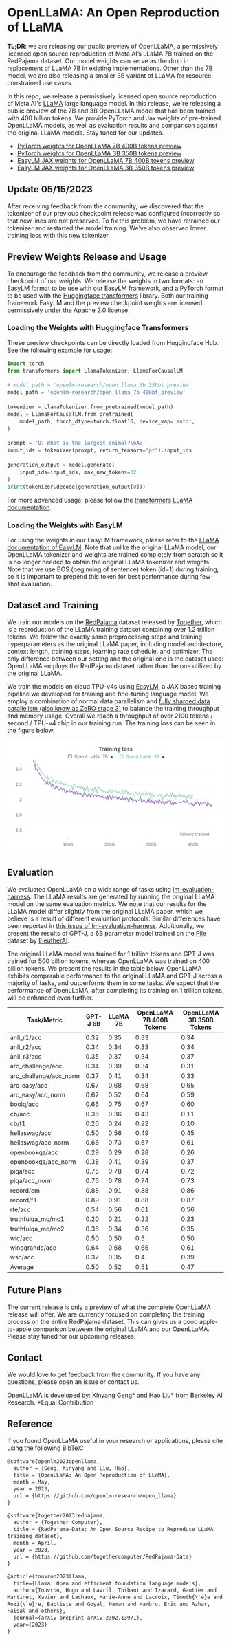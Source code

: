 # OpenLLaMA: An Open Reproduction of LLaMA

**TL;DR**: we are releasing our public preview of OpenLLaMA, a permissively licensed open source reproduction of Meta AI’s LLaMA 7B trained on the RedPajama dataset. Our model weights can serve as the drop in replacement of LLaMA 7B in existing implementations. Other than the 7B model, we are also releasing a smaller 3B variant of LLaMA for resource constrained use cases.


In this repo, we release a permissively licensed open source reproduction of Meta AI's [LLaMA](https://ai.facebook.com/blog/large-language-model-llama-meta-ai/) large language model. In this release, we're releasing a public preview of the 7B and 3B OpenLLaMA model that has been trained with 400 billion tokens. We provide PyTorch and Jax weights of pre-trained OpenLLaMA models, as well as evaluation results and comparison against the original LLaMA models. Stay tuned for our updates.


- [PyTorch weights for OpenLLaMA 7B 400B tokens preview](https://huggingface.co/openlm-research/open_llama_7b_400bt_preview)
- [PyTorch weights for OpenLLaMA 3B 350B tokens preview](https://huggingface.co/openlm-research/open_llama_3b_350bt_preview)
- [EasyLM JAX weights for OpenLLaMA 7B 400B tokens preview](https://huggingface.co/openlm-research/open_llama_7b_400bt_preview_easylm)
- [EasyLM JAX weights for OpenLLaMA 3B 350B tokens preview](https://huggingface.co/openlm-research/open_llama_3b_350bt_preview_easylm)


## Update 05/15/2023

After receiving feedback from the community, we discovered that the tokenizer of our previous checkpoint release was configured incorrectly so that new lines are not preserved. To fix this problem, we have retrained our tokenizer and restarted the model training. We’ve also observed lower training loss with this new tokenizer.



## Preview Weights Release and Usage

To encourage the feedback from the community, we release a preview checkpoint of our weights. We release the weights in two formats: an EasyLM format to be use with our [EasyLM framework](https://github.com/young-geng/EasyLM), and a PyTorch format to be used with the [Huggingface transformers](https://huggingface.co/docs/transformers/index) library. Both our training framework EasyLM and the preview checkpoint weights are licensed permissively under the Apache 2.0 license.

### Loading the Weights with Huggingface Transformers
These preview checkpoints can be directly loaded from Huggingface Hub. See the following example for usage:

```python
import torch
from transformers import LlamaTokenizer, LlamaForCausalLM

# model_path = 'openlm-research/open_llama_3b_350bt_preview'
model_path = 'openlm-research/open_llama_7b_400bt_preview'

tokenizer = LlamaTokenizer.from_pretrained(model_path)
model = LlamaForCausalLM.from_pretrained(
    model_path, torch_dtype=torch.float16, device_map='auto',
)

prompt = 'Q: What is the largest animal?\nA:'
input_ids = tokenizer(prompt, return_tensors="pt").input_ids

generation_output = model.generate(
    input_ids=input_ids, max_new_tokens=32
)
print(tokenizer.decode(generation_output[0]))
```

For more advanced usage, please follow the [transformers LLaMA documentation](https://huggingface.co/docs/transformers/main/model_doc/llama).

### Loading the Weights with EasyLM

For using the weights in our EasyLM framework, please refer to the [LLaMA documentation of EasyLM](https://github.com/young-geng/EasyLM/blob/main/docs/llama.md). Note that unlike the original LLaMA model, our OpenLLaMA tokenizer and weights are trained completely from scratch so it is no longer needed to obtain the original LLaMA tokenizer and weights. Note that we use BOS (beginning of sentence) token (id=1) during training, so it is important to prepend this token for best performance during few-shot evaluation.


## Dataset and Training

We train our models on the [RedPajama](https://www.together.xyz/blog/redpajama) dataset released by [Together](https://www.together.xyz/), which is a reproduction of the LLaMA training dataset containing over 1.2 trillion tokens. We follow the exactly same preprocessing steps and training hyperparameters as the original LLaMA paper, including model architecture, context length, training steps, learning rate schedule, and optimizer.  The only difference between our setting and the original one is the dataset used: OpenLLaMA employs the RedPajama dataset rather than the one utilized by the original LLaMA.

We train the models on cloud TPU-v4s using [EasyLM](https://github.com/young-geng/EasyLM), a JAX based training pipeline we developed for training and fine-tuning language model. We employ a combination of normal data parallelism and [fully sharded data parallelism (also know as ZeRO stage 3)](https://engineering.fb.com/2021/07/15/open-source/fsdp/) to balance the training throughput and memory usage. Overall we reach a throughput of over 2100 tokens / second / TPU-v4 chip in our training run. The training loss can be seen in the figure below.

![](media/loss.png)



## Evaluation

We evaluated OpenLLaMA on a wide range of tasks using [lm-evaluation-harness](https://github.com/EleutherAI/lm-evaluation-harness).  The LLaMA results are generated by running the original LLaMA model on the same evaluation metrics. We note that our results for the LLaMA model differ slightly from the original LLaMA paper, which we believe is a result of different evaluation protocols. Similar differences have been reported in [this issue of lm-evaluation-harness](https://github.com/EleutherAI/lm-evaluation-harness/issues/443). Additionally, we present the results of GPT-J, a 6B parameter model trained on the [Pile](https://pile.eleuther.ai/) dataset by [EleutherAI](https://www.eleuther.ai/).

The original LLaMA model was trained for 1 trillion tokens and GPT-J was trained for 500 billion tokens, whereas OpenLLaMA was trained on 400 billion tokens.  We present the results in the table below. OpenLLaMA exhibits comparable performance to the original LLaMA and GPT-J across a majority of tasks, and outperforms them in some tasks. We expect that the performance of OpenLLaMA, after completing its training on 1 trillion tokens, will be enhanced even further.


| **Task/Metric**        | **GPT-J 6B** | **LLaMA 7B** | OpenLLaMA 7B 400B Tokens | OpenLLaMA 3B 350B Tokens |
| ---------------------- | ------------ | ------------ | ------------------------ | ------------------------ |
| anli_r1/acc            | 0.32         | 0.35         | 0.33                     | 0.34                     |
| anli_r2/acc            | 0.34         | 0.34         | 0.33                     | 0.34                     |
| anli_r3/acc            | 0.35         | 0.37         | 0.34                     | 0.37                     |
| arc_challenge/acc      | 0.34         | 0.39         | 0.34                     | 0.31                     |
| arc_challenge/acc_norm | 0.37         | 0.41         | 0.34                     | 0.33                     |
| arc_easy/acc           | 0.67         | 0.68         | 0.68                     | 0.65                     |
| arc_easy/acc_norm      | 0.62         | 0.52         | 0.64                     | 0.59                     |
| boolq/acc              | 0.66         | 0.75         | 0.67                     | 0.60                     |
| cb/acc                 | 0.36         | 0.36         | 0.43                     | 0.11                     |
| cb/f1                  | 0.26         | 0.24         | 0.22                     | 0.10                     |
| hellaswag/acc          | 0.50         | 0.56         | 0.49                     | 0.45                     |
| hellaswag/acc_norm     | 0.66         | 0.73         | 0.67                     | 0.61                     |
| openbookqa/acc         | 0.29         | 0.29         | 0.28                     | 0.26                     |
| openbookqa/acc_norm    | 0.38         | 0.41         | 0.39                     | 0.37                     |
| piqa/acc               | 0.75         | 0.78         | 0.74                     | 0.72                     |
| piqa/acc_norm          | 0.76         | 0.78         | 0.74                     | 0.73                     |
| record/em              | 0.88         | 0.91         | 0.88                     | 0.86                     |
| record/f1              | 0.89         | 0.91         | 0.88                     | 0.87                     |
| rte/acc                | 0.54         | 0.56         | 0.61                     | 0.56                     |
| truthfulqa_mc/mc1      | 0.20         | 0.21         | 0.22                     | 0.23                     |
| truthfulqa_mc/mc2      | 0.36         | 0.34         | 0.36                     | 0.35                     |
| wic/acc                | 0.50         | 0.50         | 0.5                      | 0.50                     |
| winogrande/acc         | 0.64         | 0.68         | 0.66                     | 0.61                     |
| wsc/acc                | 0.37         | 0.35         | 0.4                      | 0.39                     |
| Average                | 0.50         | 0.52         | 0.51                     | 0.47                     |




## Future Plans

The current release is only a preview of what the complete OpenLLaMA release will offer. We are currently focused on completing the training process on the entire RedPajama dataset. This can gives us a good apple-to-apple comparison between the original LLaMA and our OpenLLaMA. Please stay tuned for our upcoming releases.


## Contact

We would love to get feedback from the community. If you have any questions, please open an issue or contact us.

OpenLLaMA is developed by:
[Xinyang Geng](https://young-geng.xyz/)* and [Hao Liu](https://www.haoliu.site/)* from Berkeley AI Research.
*Equal Contribution


## Reference

If you found OpenLLaMA useful in your research or applications, please cite using the following BibTeX:
```
@software{openlm2023openllama,
  author = {Geng, Xinyang and Liu, Hao},
  title = {OpenLLaMA: An Open Reproduction of LLaMA},
  month = May,
  year = 2023,
  url = {https://github.com/openlm-research/open_llama}
}
```
```
@software{together2023redpajama,
  author = {Together Computer},
  title = {RedPajama-Data: An Open Source Recipe to Reproduce LLaMA training dataset},
  month = April,
  year = 2023,
  url = {https://github.com/togethercomputer/RedPajama-Data}
}
```
```
@article{touvron2023llama,
  title={Llama: Open and efficient foundation language models},
  author={Touvron, Hugo and Lavril, Thibaut and Izacard, Gautier and Martinet, Xavier and Lachaux, Marie-Anne and Lacroix, Timoth{\'e}e and Rozi{\`e}re, Baptiste and Goyal, Naman and Hambro, Eric and Azhar, Faisal and others},
  journal={arXiv preprint arXiv:2302.13971},
  year={2023}
}
```
